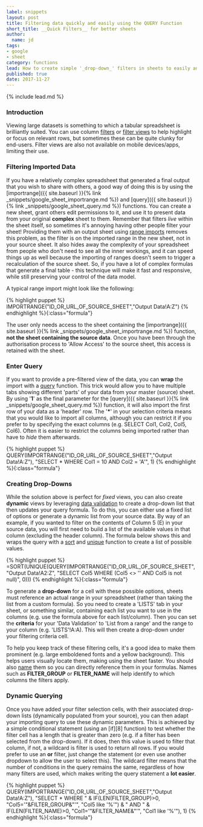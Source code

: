 ```yaml
---
label: snippets
layout: post
title: Filtering data quickly and easily using the QUERY Function
short_title: __Quick Filters__ for better sheets
author:
  name: jd
tags:
- google
- sheet
category: functions
lead: How to create simple '_drop-down_' filters in sheets to easily and quickly filter an imported range of data rows.
published: true
date: 2017-11-27
---
```

{% include lead.md %}

### Introduction

Viewing large datasets is something to which a tabular spreadsheet is brilliantly suited. You can use column [filters][1] or [filter views][1] to help highlight or focus on relevant rows, but sometimes these can be quite clunky for end-users. Filter views are also not available on mobile devices/apps, limiting their use.

### Filtering Imported Data

If you have a relatively complex spreadsheet that generated a final output that you wish to share with others, a good way of doing this is by using the [importrange]({{ site.baseurl }}{% link _snippets/google_sheet_importrange.md %}) and [query]({{ site.baseurl }}{% link _snippets/google_sheet_query.md %}) functions. You can create a new sheet, grant others edit permissions to it, and use it to present data from your original __complex__ sheet to them. Remember that filters _live_ within the sheet itself, so sometimes it's annoying having other people filter your sheet! Providing them with an output sheet using [range imports][2] removes this problem, as the filter is on the imported range in the new sheet, not in your source sheet. It also hides away the complexity of your spreadsheet from people who don't need to see all the inner workings, and it can speed things up as well because the importing of ranges doesn't seem to trigger a recalculation of the source sheet. So, if you have a lot of complex formulas that generate a final table - this technique will make it fast and responsive, while still preserving your control of the data model.

A typical range import might look like the following:

{% highlight puppet %}
IMPORTRANGE("ID_OR_URL_OF_SOURCE_SHEET","Output Data!A:Z")
{% endhighlight %}{:class="formula"}

The user only needs access to the sheet containing the [importrange]({{ site.baseurl }}{% link _snippets/google_sheet_importrange.md %}) function, **not the sheet containing the source data**. Once you have been through the authorisation process to 'Allow Access' to the source sheet, this access is retained with the sheet.

### Enter Query

If you want to provide a pre-filtered view of the data, you can __wrap__ the import with a [query][3] function. This trick would allow you to have multiple tabs showing different 'parts' of your data from your master (source) sheet. By using '__1__' as the final parameter for the [query]({{ site.baseurl }}{% link _snippets/google_sheet_query.md %}) function, it will also import the first row of your data as a 'header' row. The '__*__' in your selection criteria means that you would like to import all columns, although you can restrict it if you prefer to by specifying the exact columns (e.g. SELECT Col1, Col2, Col5, Col6). Often it is easier to restrict the columns being imported rather than have to _hide_ them afterwards.

{% highlight puppet %}
QUERY(IMPORTRANGE("ID_OR_URL_OF_SOURCE_SHEET","Output Data!A:Z"), "SELECT * WHERE Col1 = 10 AND Col2 = 'A'", 1)
{% endhighlight %}{:class="formula"}

### Creating Drop-Downs

While the solution above is perfect for _fixed_ views, you can also create __dynamic__ views by leveraging [data validation][4] to create a drop-down list that then updates your query formula. To do this, you can either use a fixed list of options or generate a dynamic list from your source data. By way of an example, if you wanted to filter on the contents of Column 5 (E) in your source data, you will first need to build a list of the available values in that column (excluding the header column). The formula below shows this and wraps the query with a [sort][6] and [unique][5] function to create a list of possible values.

{% highlight puppet %}
=SORT(UNIQUE(QUERY(IMPORTRANGE("ID_OR_URL_OF_SOURCE_SHEET","Output Data!A2:Z", "SELECT Col5 WHERE (Col5 <> '' AND Col5 is not null)", 0)))
{% endhighlight %}{:class="formula"}

To generate a __drop-down__ for a cell with these possible options, sheets must reference an actual range in your spreadsheet (rather than taking the list from a custom formula). So you need to create a 'LISTS' tab in your sheet, or something similar, containing each list you want to use in the columns (e.g. use the formula above for each list/column). Then you can set the __criteria__ for your 'Data Validation' to 'List from a range' and the range to your column (e.g. 'LISTS'!A:A). This will then create a drop-down under your filtering criteria cell.

To help you keep track of these filtering cells, it's a good idea to make them prominent (e.g. large emboldened fonts and a yellow background). This helps users visually locate them, making using the sheet faster. You should also [name][7] them so you can directly reference them in your formulas. Names such as __FILTER_GROUP__ or __FILTER_NAME__ will help identify to which columns the filters apply.

### Dynamic Querying

Once you have added your filter selection cells, with their associated drop-down lists (dynamically populated from your source), you can then adapt your importing query to use these dynamic parameters. This is achieved by a simple conditional statement (using an [if][8] function) to test whether the filter cell has a length that is greater than zero (e.g. if a filter has been selected from the drop-down). If it does, then this value is used to filter that column, if not, a wildcard is filter is used to return all rows. If you would prefer to use an __or__ filter, just change the statement (or even use another dropdown to allow the user to select this). The wildcard filter means that the number of conditions in the query remains the same, regardless of how many filters are used, which makes writing the query statement a __lot easier__.

{% highlight puppet %}
QUERY(IMPORTRANGE("ID_OR_URL_OF_SOURCE_SHEET","Output Data!A:Z"), "SELECT * WHERE " & IF(LEN(FILTER_GROUP)>0, "Col5='"&FILTER_GROUP&"'", "Col5 like '%'") & " AND " & IF(LEN(FILTER_NAME)>0, "Col1='"&FILTER_NAME&"'", "Col1 like '%'"), 1)
{% endhighlight %}{:class="formula"}

[1]: https://support.google.com/docs/answer/3540681 "Sort and filter your data"
[2]: https://support.google.com/docs/answer/3093340 "How to use the IMPORTRANGE function"
[3]: https://support.google.com/docs/answer/3093343 "How to use the QUERY function"
[4]: https://support.google.com/docs/answer/186103 "Create an in-cell dropdown list"
[5]: https://support.google.com/docs/answer/3093198 "How to use the UNIQUE function"
[6]: https://support.google.com/docs/answer/3093150 "How to use the SORT function"
[7]: https://support.google.com/docs/answer/63175 "Name a range of cells"